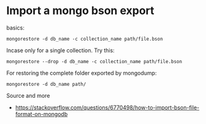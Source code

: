 # Import a mongo bson export 

basics:
```
mongorestore -d db_name -c collection_name path/file.bson
```

Incase only for a single collection. Try this:

```
mongorestore --drop -d db_name -c collection_name path/file.bson
```

For restoring the complete folder exported by mongodump:

```
mongorestore -d db_name path/
```


Source and more 
* https://stackoverflow.com/questions/6770498/how-to-import-bson-file-format-on-mongodb
